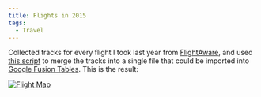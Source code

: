 ```yaml
---
title: Flights in 2015
tags:
  - Travel
---
```


Collected tracks for every flight I took last year from [FlightAware](https://flightaware.com/), and used [this script](https://gist.github.com/ejain/ea143f446bb568ec20d6) to merge the tracks into a single file that could be imported into [Google Fusion Tables](https://www.google.com/fusiontables/). This is the result:

[![Flight Map](https://c2.staticflickr.com/2/1607/23343129434_34a5ac61cc_z.jpg)](https://www.google.com/fusiontables/embedviz?q=select+col2+from+1TTaW_pw0b4ZgeHeO4H7xkqY6MNLRqD8Z2cZUeXdO&viz=MAP&h=false&lat=32.63587469625332&lng=-93.51910237499999&t=1&z=4&l=col2&y=2&tmplt=2&hml=KML)
